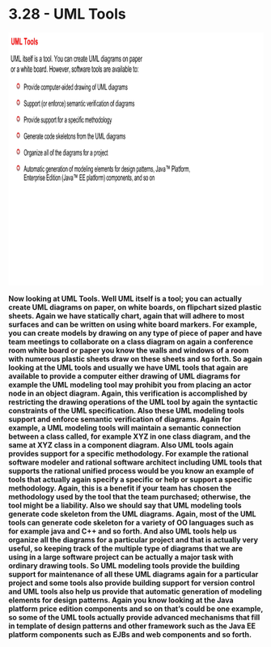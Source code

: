 # 3.28 - UML Tools

<img src="/images/03_28_01.jpg" width="800" height="500">

**Now looking at UML Tools. Well UML itself is a tool; you can actually create UML diagrams on paper, on white boards, on flipchart sized plastic sheets. Again we have statically chart, again that will adhere to most surfaces and can be written on using white board markers. For example, you can create models by drawing on any type of piece of paper and have team meetings to collaborate on a class diagram on again a conference room white board or paper you know the walls and windows of a room with numerous plastic sheets draw on these sheets and so forth. So again looking at the UML tools and usually we have UML tools that again are available to provide a computer either drawing of UML diagrams for example the UML modeling tool may prohibit you from placing an actor node in an object diagram. Again, this verification is accomplished by restricting the drawing operations of the UML tool by again the syntactic constraints of the UML specification. Also these UML modeling tools support and enforce semantic verification of diagrams. Again for example, a UML modeling tools will maintain a semantic connection between a class called, for example XYZ in one class diagram, and the same at XYZ class in a component diagram. Also UML tools again provides support for a specific methodology. For example the rational software modeler and rational software architect including UML tools that supports the rational unified process would be you know an example of tools that actually again specify a specific or help or support a specific methodology. Again, this is a benefit if your team has chosen the methodology used by the tool that the team purchased; otherwise, the tool might be a liability. Also we should say that UML modeling tools generate code skeleton from the UML diagrams. Again, most of the UML tools can generate code skeleton for a variety of OO languages such as for example java and C++ and so forth. And also UML tools help us organize all the diagrams for a particular project and that is actually very useful, so keeping track of the multiple type of diagrams that we are using in a large software project can be actually a major task with ordinary drawing tools. So UML modeling tools provide the building support for maintenance of all these UML diagrams again for a particular project and some tools also provide building support for version control and UML tools also help us provide that automatic generation of modeling elements for design patterns. Again you know looking at the Java platform price edition components and so on that’s could be one example, so some of the UML tools actually provide advanced mechanisms that fill in template of design patterns and other framework such as the Java EE platform components such as EJBs and web components and so forth.**